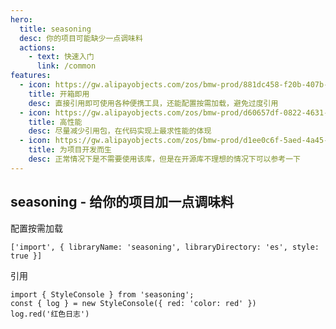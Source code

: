 ```yaml
---
hero:
  title: seasoning
  desc: 你的项目可能缺少一点调味料
  actions:
    - text: 快速入门
      link: /common
features:
  - icon: https://gw.alipayobjects.com/zos/bmw-prod/881dc458-f20b-407b-947a-95104b5ec82b/k79dm8ih_w144_h144.png
    title: 开箱即用
    desc: 直接引用即可使用各种便携工具，还能配置按需加载，避免过度引用
  - icon: https://gw.alipayobjects.com/zos/bmw-prod/d60657df-0822-4631-9d7c-e7a869c2f21c/k79dmz3q_w126_h126.png
    title: 高性能
    desc: 尽量减少引用包，在代码实现上最求性能的体现
  - icon: https://gw.alipayobjects.com/zos/bmw-prod/d1ee0c6f-5aed-4a45-a507-339a4bfe076c/k7bjsocq_w144_h144.png
    title: 为项目开发而生
    desc: 正常情况下是不需要使用该库，但是在开源库不理想的情况下可以参考一下
---
```


## seasoning - 给你的项目加一点调味料

配置按需加载

```
['import', { libraryName: 'seasoning', libraryDirectory: 'es', style: true }]
```

引用

```
import { StyleConsole } from 'seasoning';
const { log } = new StyleConsole({ red: 'color: red' })
log.red('红色日志')
```
